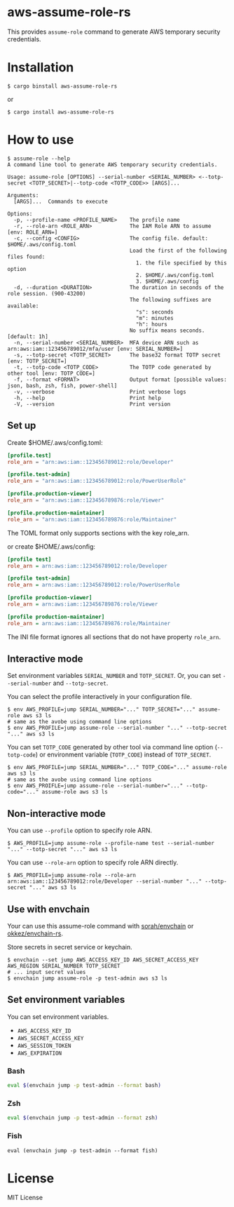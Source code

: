 # aws-assume-role-rs

This provides `assume-role` command to generate AWS temporary security credentials.

# Installation

```console
$ cargo binstall aws-assume-role-rs
```

or

```console
$ cargo install aws-assume-role-rs
```

# How to use

```console
$ assume-role --help
A command line tool to generate AWS temporary security credentials.

Usage: assume-role [OPTIONS] --serial-number <SERIAL_NUMBER> <--totp-secret <TOTP_SECRET>|--totp-code <TOTP_CODE>> [ARGS]...

Arguments:
  [ARGS]...  Commands to execute

Options:
  -p, --profile-name <PROFILE_NAME>    The profile name
  -r, --role-arn <ROLE_ARN>            The IAM Role ARN to assume [env: ROLE_ARN=]
  -c, --config <CONFIG>                The config file. default: $HOME/.aws/config.toml
                                       Load the first of the following files found:
                                         1. the file specified by this option
                                         2. $HOME/.aws/config.toml
                                         3. $HOME/.aws/config
  -d, --duration <DURATION>            The duration in seconds of the role session. (900-43200)
                                       The following suffixes are available:
                                         "s": seconds
                                         "m": minutes
                                         "h": hours
                                       No suffix means seconds. [default: 1h]
  -n, --serial-number <SERIAL_NUMBER>  MFA device ARN such as arn:aws:iam::123456789012/mfa/user [env: SERIAL_NUMBER=]
  -s, --totp-secret <TOTP_SECRET>      The base32 format TOTP secret [env: TOTP_SECRET=]
  -t, --totp-code <TOTP_CODE>          The TOTP code generated by other tool [env: TOTP_CODE=]
  -f, --format <FORMAT>                Output format [possible values: json, bash, zsh, fish, power-shell]
  -v, --verbose                        Print verbose logs
  -h, --help                           Print help
  -V, --version                        Print version
```

## Set up

Create $HOME/.aws/config.toml:

```toml
[profile.test]
role_arn = "arn:aws:iam::123456789012:role/Developer"

[profile.test-admin]
role_arn = "arn:aws:iam::123456789012:role/PowerUserRole"

[profile.production-viewer]
role_arn = "arn:aws:iam::123456789876:role/Viewer"

[profile.production-maintainer]
role_arn = "arn:aws:iam::123456789876:role/Maintainer"
```

The TOML format only supports sections with the key role_arn.

or create $HOME/.aws/config:

```ini
[profile test]
role_arn = arn:aws:iam::123456789012:role/Developer

[profile test-admin]
role_arn = arn:aws:iam::123456789012:role/PowerUserRole

[profile production-viewer]
role_arn = arn:aws:iam::123456789876:role/Viewer

[profile production-maintainer]
role_arn = arn:aws:iam::123456789876:role/Maintainer
```

The INI file format ignores all sections that do not have property `role_arn`.

## Interactive mode

Set environment variables `SERIAL_NUMBER` and `TOTP_SECRET`.
Or, you can set `--serial-number` and `--totp-secret`.

You can select the profile interactively in your configuration file.

```console
$ env AWS_PROFILE=jump SERIAL_NUMBER="..." TOTP_SECRET="..." assume-role aws s3 ls
# same as the avobe using command line options
$ env AWS_PROFILE=jump assume-role --serial-number "..." --totp-secret "..." aws s3 ls
```

You can set `TOTP_CODE` generated by other tool via command line option (`--totp-code`) or environment variable (`TOTP_CODE`) instead of `TOTP_SECRET`.

```console
$ env AWS_PROFILE=jump SERIAL_NUMBER="..." TOTP_CODE="..." assume-role aws s3 ls
# same as the avobe using command line options
$ env AWS_PROIFLE=jump assume-role --serial-number="..." --totp-code="..." assume-role aws s3 ls
```

## Non-interactive mode

You can use `--profile` option to specify role ARN.

```console
$ AWS_PROFILE=jump assume-role --profile-name test --serial-number "..." --totp-secret "..." aws s3 ls
```

You can use `--role-arn` option to specify role ARN directly.

```console
$ AWS_PROFILE=jump assume-role --role-arn arn:aws:iam::123456789012:role/Developer --serial-number "..." --totp-secret "..." aws s3 ls
```

## Use with envchain

Your can use this assume-role command with [sorah/envchain](https://github.com/sorah/envchain) or [okkez/envchain-rs](https://github.com/okkez/envchain-rs).

Store secrets in secret service or keychain.

```console
$ envchain --set jump AWS_ACCESS_KEY_ID AWS_SECRET_ACCESS_KEY AWS_REGION SERIAL_NUMBER TOTP_SECRET
# ... input secret values
$ envchain jump assume-role -p test-admin aws s3 ls
```

## Set environment variables

You can set environment variables.

- `AWS_ACCESS_KEY_ID`
- `AWS_SECRET_ACCESS_KEY`
- `AWS_SESSION_TOKEN`
- `AWS_EXPIRATION`

### Bash

```bash
eval $(envchain jump -p test-admin --format bash)
```

### Zsh

```zsh
eval $(envchain jump -p test-admin --format zsh)
```

### Fish

```fish
eval (envchain jump -p test-admin --format fish)
```

# License

MIT License

